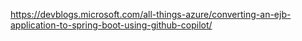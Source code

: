 https://devblogs.microsoft.com/all-things-azure/converting-an-ejb-application-to-spring-boot-using-github-copilot/